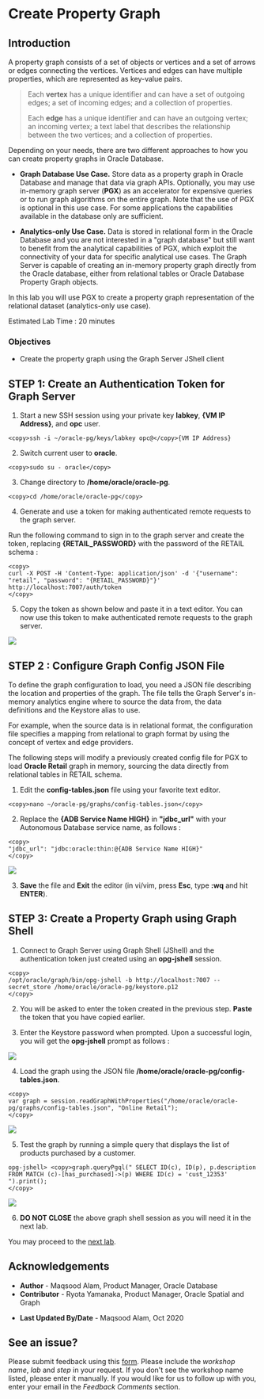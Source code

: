 # Create Property Graph

## Introduction

A property graph consists of a set of objects or vertices and a set of arrows or edges connecting the vertices. Vertices and edges can have multiple properties, which are represented as key-value pairs.

>Each **vertex** has a unique identifier and can have a set of outgoing edges; a set of incoming edges; and a collection of properties.
>
>Each **edge** has a unique identifier and can have an outgoing vertex; an incoming vertex; a text label that describes the relationship between the two vertices; and a collection of properties.

Depending on your needs, there are two different approaches to how you can create property graphs in Oracle Database.

* **Graph Database Use Case.** Store data as a property graph in Oracle Database and manage that data via graph APIs. Optionally, you may use in-memory graph server (**PGX**) as an accelerator for expensive queries or to run graph algorithms on the entire graph. Note that the use of PGX is optional in this use case. For some applications the capabilities available in the database only are sufficient.

* **Analytics-only Use Case.** Data is stored in relational form in the Oracle Database and you are not interested in a "graph database" but still want to benefit from the analytical capabilities of PGX, which exploit the connectivity of your data for specific analytical use cases. The Graph Server is capable of creating an in-memory property graph directly from the Oracle database, either from relational tables or Oracle Database Property Graph objects.

In this lab you will use PGX to create a property graph representation of the relational dataset (analytics-only use case).

Estimated Lab Time : 20 minutes

### Objectives

- Create the property graph using the Graph Server JShell client

## **STEP 1**: Create an Authentication Token for Graph Server

1. Start a new SSH session using your private key **labkey**, **{VM IP Address}**, and **opc** user.

```
<copy>ssh -i ~/oracle-pg/keys/labkey opc@</copy>{VM IP Address}
```

2. Switch current user to **oracle**.

```
<copy>sudo su - oracle</copy>
```

3. Change directory to **/home/oracle/oracle-pg**.

```
<copy>cd /home/oracle/oracle-pg</copy>
```

4. Generate and use a token for making authenticated remote requests to the graph server.

  Run the following command to sign in to the graph server and create the token, replacing **{RETAIL_PASSWORD}** with the password of the RETAIL schema :

```
<copy>
curl -X POST -H 'Content-Type: application/json' -d '{"username": "retail", "password": "{RETAIL_PASSWORD}"}' http://localhost:7007/auth/token
</copy>
```

5. Copy the token as shown below and paste it in a text editor. You can now use this token to make authenticated remote requests to the graph server.

![](./images/auth-token.png)

## **STEP 2** : Configure Graph Config JSON File

To define the graph configuration to load, you need a JSON file describing the location and properties of the graph. The file tells the Graph Server's in-memory analytics engine where to source the data from, the data definitions and the Keystore alias to use.

For example, when the source data is in relational format, the configuration file specifies a mapping from relational to graph format by using the concept of vertex and edge providers.

The following steps will modify a previously created config file for PGX to load **Oracle Retail** graph in memory, sourcing the data directly from relational tables in RETAIL schema.

1. Edit the **config-tables.json** file using your favorite text editor.

```
<copy>nano ~/oracle-pg/graphs/config-tables.json</copy>
```

2. Replace the **{ADB Service Name HIGH}** in **"jdbc_url"** with your Autonomous Database service name, as follows :

```
<copy>
"jdbc_url": "jdbc:oracle:thin:@{ADB Service Name HIGH}"
</copy>
```

![](./images/config-tables-json.png)

3. **Save** the file and **Exit** the editor (in vi/vim, press **Esc**, type **:wq** and hit **ENTER**).

## **STEP 3**: Create a Property Graph using Graph Shell

1. Connect to Graph Server using Graph Shell (JShell) and the authentication token just created using an **opg-jshell** session.

```
<copy>
/opt/oracle/graph/bin/opg-jshell -b http://localhost:7007 --secret_store /home/oracle/oracle-pg/keystore.p12
</copy>
```

2. You will be asked to enter the token created in the previous step. **Paste** the token that you have copied earlier.

3. Enter the Keystore password when prompted. Upon a successful login, you will get the **opg-jshell** prompt as follows :

![](./images/jshell-prompt.png)

4. Load the graph using the JSON file **/home/oracle/oracle-pg/config-tables.json**.

```
<copy>
var graph = session.readGraphWithProperties("/home/oracle/oracle-pg/graphs/config-tables.json", "Online Retail");
</copy>
```
![](./images/load-graph.png)

5. Test the graph by running a simple query that displays the list of products purchased by a customer.

```
opg-jshell> <copy>graph.queryPgql(" SELECT ID(c), ID(p), p.description FROM MATCH (c)-[has_purchased]->(p) WHERE ID(c) = 'cust_12353' ").print();
</copy>
```
![](./images/simple-graph-query.png)

6. **DO NOT CLOSE** the above graph shell session as you will need it in the next lab.

You may proceed to the [next lab](?lab=lab-5-graph-visualization).

## Acknowledgements

- **Author** - Maqsood Alam, Product Manager, Oracle Database
- **Contributor** - Ryota Yamanaka, Product Manager, Oracle Spatial and Graph
* **Last Updated By/Date** - Maqsood Alam, Oct 2020

## See an issue?
Please submit feedback using this [form](https://apexapps.oracle.com/pls/apex/f?p=133:1:::::P1_FEEDBACK:1). Please include the *workshop name*, *lab* and *step* in your request.  If you don't see the workshop name listed, please enter it manually. If you would like for us to follow up with you, enter your email in the *Feedback Comments* section.
